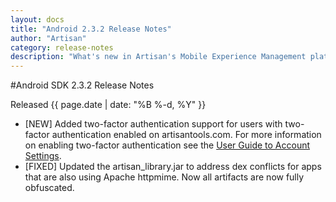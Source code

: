 ```yaml
---
layout: docs
title: "Android 2.3.2 Release Notes"
author: "Artisan"
category: release-notes
description: "What's new in Artisan's Mobile Experience Management platform."
---
```

#Android SDK 2.3.2 Release Notes

Released {{ page.date | date: "%B %-d, %Y" }}

* [NEW] Added two-factor authentication support for users with two-factor authentication enabled on artisantools.com. For more information on enabling two-factor authentication see the <a href="/user-guide/getting-around#two-factor-authentication">User Guide to Account Settings</a>.
* [FIXED] Updated the artisan_library.jar to address dex conflicts for apps that are also using Apache httpmime. Now all artifacts are now fully obfuscated.
